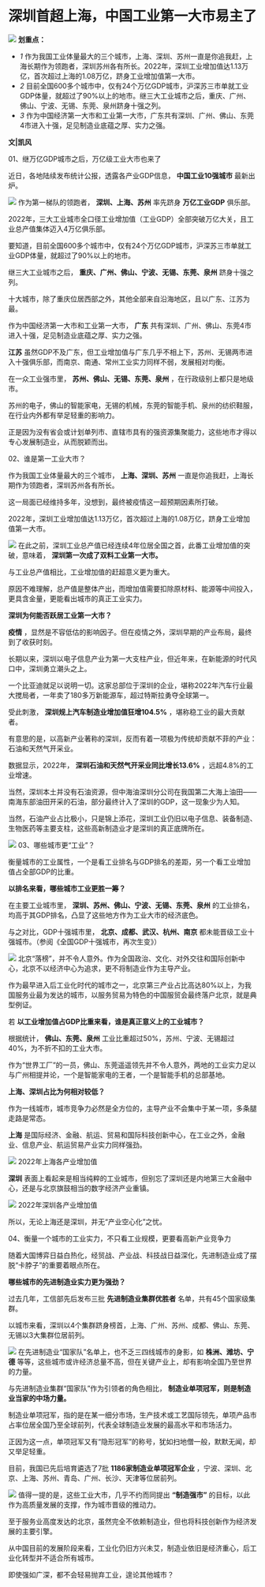 # 深圳首超上海，中国工业第一大市易主了

![](https://inews.gtimg.com/news_bt/OZIiRaeAdZ2DSnTfALr3fkd8WHCL6ykaV1gBE9f8wWHHYAA/1000)
**划重点：**

  * _1_ 作为我国工业体量最大的三个城市，上海、深圳、苏州一直是你追我赶，上海长期作为领跑者，深圳苏州各有所长。2022年，深圳工业增加值达1.13万亿，首次超过上海的1.08万亿，跻身工业增加值第一大市。
  * _2_ 目前全国600多个城市中，仅有24个万亿GDP城市，沪深苏三市单就工业GDP体量，就超过了90%以上的地市。继三大工业城市之后，重庆、广州、佛山、宁波、无锡、东莞、泉州跻身十强之列。
  * _3_ 作为中国经济第一大市和工业第一大市，广东共有深圳、广州、佛山、东莞4市进入十强，足见制造业底蕴之厚、实力之强。

**文|凯风**

01、继万亿GDP城市之后，万亿级工业大市也来了

近日，各地陆续发布统计公报，透露各产业GDP信息， **中国工业10强城市** 最新出炉。

![](https://inews.gtimg.com/news_bt/O6C516PY99lir5lbfQHOC76UTB9LvOkJTtGqvnadpPh9YAA/1000)
作为第一梯队的领跑者， **深圳、上海、苏州** 率先跻身 **万亿工业GDP** 俱乐部。

2022年，三大工业城市全口径工业增加值（工业GDP）全部突破万亿大关，且工业总产值集体迈入4万亿俱乐部。

要知道，目前全国600多个城市中，仅有24个万亿GDP城市，沪深苏三市单就工业GDP体量，就超过了90%以上的地市。

继三大工业城市之后， **重庆、广州、佛山、宁波、无锡、东莞、泉州** 跻身十强之列。

十大城市，除了重庆位居西部之外，其他全部来自沿海地区，且以广东、江苏为最。

作为中国经济第一大市和工业第一大市， **广东** 共有深圳、广州、佛山、东莞4市进入十强，足见制造业底蕴之厚、实力之强。

**江苏** 虽然GDP不及广东，但工业增加值与广东几乎不相上下，苏州、无锡两市进入十强俱乐部，而南京、南通、常州工业实力同样不弱，发展相对均衡。

在一众工业强市里， **苏州、佛山、无锡、东莞、泉州** ，在行政级别上都只是地级市。

苏州的电子，佛山的智能家电，无锡的机械，东莞的智能手机、泉州的纺织鞋服，在行业内外都有举足轻重的影响力。

正是因为没有省会或计划单列市、直辖市具有的强资源集聚能力，这些地市才得以专心发展制造业，从而脱颖而出。

02、谁是第一工业大市？

作为我国工业体量最大的三个城市， **上海、深圳、苏州** 一直是你追我赶，上海长期作为领跑者，深圳苏州各有所长。

这一局面已经维持多年，没想到，最终被疫情这一超预期因素所打破。

2022年，深圳工业增加值达1.13万亿，首次超过上海的1.08万亿，跻身工业增加值第一大市。

![](https://inews.gtimg.com/news_bt/ONbIduKxMAm7dMqKTco2P4z6V43ck7eEBycDCm39DkylwAA/1000)
在此之前，深圳工业总产值已经连续4年位居全国之首，此番工业增加值的突破，意味着， **深圳第一次成了双料工业第一大市。**

与工业总产值相比，工业增加值的赶超意义更为重大。

原因不难理解，总产值是整体产出，而增加值需要扣除原材料、能源等中间投入，更具含金量，更能看出城市的真正工业实力。

**深圳为何能否跃居工业第一大市？**

**疫情** ，显然是不容低估的影响因子。但在疫情之外，深圳早期的产业布局，最终到了收获时刻。

长期以来，深圳以电子信息产业为第一大支柱产业，但近年来，在新能源的时代风口中，深圳勇立潮头之上。

一个比亚迪就足以说明一切。这家总部位于深圳的企业，堪称2022年汽车行业最大搅局者，一年卖了180多万新能源车，超过特斯拉勇夺全球第一。

受此刺激， **深圳规上汽车制造业增加值狂增104.5%** ，堪称稳工业的最大贡献者。

有意思的是，以高新产业著称的深圳，反而有着一项极为传统却贡献不菲的产业：石油和天然气开采业。

数据显示，2022年， **深圳石油和天然气开采业同比增长13.6%** ，远超4.8%的工业增速。

当然，深圳本土并没有石油资源，但中海油深圳分公司在我国第二大海上油田——南海东部油田开采的石油，部分最终计入了深圳的GDP，这一现象少为人知。

当然，石油产业占比极小，只是锦上添花，深圳工业仍旧以电子信息、装备制造、生物医药等主要支柱，这些高新制造业才是深圳的真正底牌所在。

![](https://inews.gtimg.com/news_bt/OCLYzZwUSaMWUmKNuedG7VPhmQWvwHR71_W635JRzNv3UAA/1000)
03、哪些城市更“工业”？

衡量城市的工业属性，一个是看工业排名与GDP排名的差距，另一个看工业增加值占全部GDP的比重。

**以排名来看，哪些城市工业更胜一筹？**

在主要工业城市里， **深圳、苏州、佛山、宁波、无锡、东莞、泉州** 的工业排名，均高于其GDP排名，凸显了这些地方作为工业大市的经济底色。

与之对比，GDP十强城市里， **北京、成都、武汉、杭州、南京** 都未能晋级工业十强城市。（参阅《全国GDP十强城市，再次生变》）

![](https://inews.gtimg.com/news_bt/OROAeA4d5jKMItDjHdHrHZ08qgo1d7MnqOaLXeCBxaGWsAA/1000)
北京“落榜”，并不令人意外。作为全国政治、文化、对外交往和国际创新中心，北京不以经济中心为追求，更不将制造业作为主导产业。

作为最早进入后工业化时代的城市之一，北京第三产业占比高达80%以上，为我国服务业最为发达的城市，以服务贸易为特色的中国服贸会最终落户北京，就是典型例证。

若 **以工业增加值占GDP比重来看，谁是真正意义上的工业城市？**

根据统计， **佛山、东莞、泉州** 工业比重超过50%，苏州、宁波、无锡超过40%，为不折不扣的工业大市。

作为“世界工厂”的一员，佛山、东莞遥遥领先并不令人意外，两地的工业实力足以与广州相提并论，一个是智能家电的王者，一个是智能手机的总部基地。

**上海、深圳占比为何相对较低？**

作为一线城市，城市竞争力必然是全方位的，主导产业不会集中于某一项，多条腿走路是常态。

**上海** 是国际经济、金融、航运、贸易和国际科技创新中心，在工业之外，金融业、信息产业、航运贸易产业实力同样强劲。

![](https://inews.gtimg.com/news_bt/OeHY4v0V-Isb5GWT_T3LTOawVWfq6BoQZ6ZwvLL2RKZwkAA/1000)
2022年上海各产业增加值

**深圳** 表面上看起来是相当纯粹的工业城市，但别忘了深圳还是内地第三大金融中心，还是与北京旗鼓相当的数字经济产业重镇。

![](https://inews.gtimg.com/news_bt/Oi2tt_T90c_LZtA7xc0MycweV796_m8v6aQNIJx8tbpJYAA/1000)
2022年深圳各产业增加值

所以，无论上海还是深圳，并无“产业空心化”之忧。

04、衡量一个城市的工业实力，不只看工业规模，更要看高新产业竞争力

随着大国博弈日益白热化，经贸战、产业战、科技战日益深化，先进制造业成了摆脱“卡脖子”的重要着眼点所在。

**哪些城市的先进制造业实力更为强劲？**

过去几年，工信部先后发布三批 **先进制造业集群优胜者** 名单，共有45个国家级集群。

以城市来看，深圳以4个集群跻身榜首，上海、广州、苏州、成都、佛山、东莞、无锡以3大集群位居前列。

![](https://inews.gtimg.com/news_bt/OrbeF7uERrvM05c_U4xO_J94BENQUzH0298QVTHkE-5o8AA/1000)
在先进制造业“国家队”名单上，也不乏三四线城市的身影，如 **株洲、潍坊、宁德**
等等，这些城市或许经济总量不高，但在关键产业上，却有影响全国乃至世界的力量。

与先进制造业集群“国家队”作为引领者的角色相比， **制造业单项冠军，则是制造业当家的中场力量。**

制造业单项冠军，指的是在某一细分市场，生产技术或工艺国际领先，单项产品市占率位居全国乃至全球前列，代表全球制造业发展的最高水平和市场活力。

正因为这一点，单项冠军又有“隐形冠军”的称号，犹如扫地僧一般，默默无闻，却又举足轻重。

目前，我国已先后培育遴选了7批 **1186家制造业单项冠军企业** ，宁波、深圳、北京、上海、苏州、青岛、广州、长沙、天津等位居前列。

![](https://inews.gtimg.com/news_bt/OrIuXgN3sNgsUXPihFd1_xh8WznhaA-CdeDQWwXbamrLYAA/1000)
值得一提的是，这些工业大市，几乎不约而同提出 **“制造强市”** 的目标，以此作为高质量发展的支撑，作为城市晋级的推动力。

至于服务业高度发达的北京，虽然完全不依赖制造业，但也将科技创新作为经济发展的主要引擎。

从中国目前的发展阶段来看，工业化仍旧方兴未艾，制造业依旧是经济重心，后工业化转型并不适合所有城市。

即使强如广深，都不会轻易抛弃工业，遑论其他城市？

